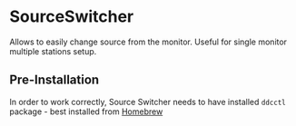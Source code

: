 # SourceSwitcher

Allows to easily change source from the monitor. Useful for single monitor multiple stations setup.

## Pre-Installation

In order to work correctly, Source Switcher needs to have installed `ddcctl` package - best installed from [Homebrew](https://formulae.brew.sh/formula/ddcctl)
